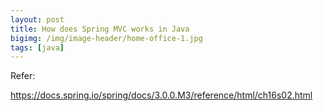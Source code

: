 ```yaml
---
layout: post
title: How does Spring MVC works in Java
bigimg: /img/image-header/home-office-1.jpg
tags: [java]
---
```




Refer:

https://docs.spring.io/spring/docs/3.0.0.M3/reference/html/ch16s02.html

